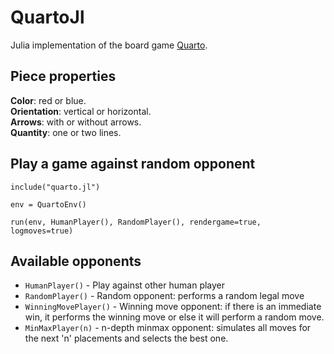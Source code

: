 # QuartoJl
Julia implementation of the board game [Quarto](https://en.wikipedia.org/wiki/Quarto_(board_game)).

## Piece properties
**Color**: red or blue.  
**Orientation**: vertical or horizontal.  
**Arrows**: with or without arrows.  
**Quantity**: one or two lines.

## Play a game against random opponent
```
include("quarto.jl")

env = QuartoEnv()

run(env, HumanPlayer(), RandomPlayer(), rendergame=true, logmoves=true)
```

## Available opponents
- `HumanPlayer()` - Play against other human player
- `RandomPlayer()` - Random opponent: performs a random legal move
- `WinningMovePlayer()` - Winning move opponent: if there is an immediate win, it performs the winning move or else it will perform a random move.
- `MinMaxPlayer(n)` - n-depth minmax opponent: simulates all moves for the next 'n' placements and selects the best one.
